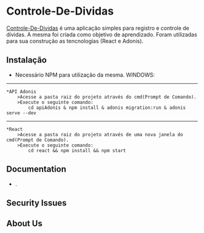 # Controle-De-Dividas

[Controle-De-Dividas][1] é uma aplicação simples para registro e controle de dívidas. A mesma foi criada como objetivo de aprendizado. Foram utilizadas para sua construção
as tencnologias (React e Adonis).

Instalação
------------

* Necessário NPM para utilização da mesma.
WINDOWS:
------------

    *API Adonis
        >Acesse a pasta raiz do projeto através do cmd(Prompt de Comando).
        >Execute o seguinte comando:
            cd apiAdonis & npm install & adonis migration:run & adonis serve --dev
            
------------

    *React
        >Acesse a pasta raiz do projeto através de uma nova janela do cmd(Prompt de Comando).
        >Execute o seguinte comando:
            cd react && npm install && npm start

Documentation
-------------

* .

Security Issues
---------------


About Us
--------


[1]: https://symfony.com
